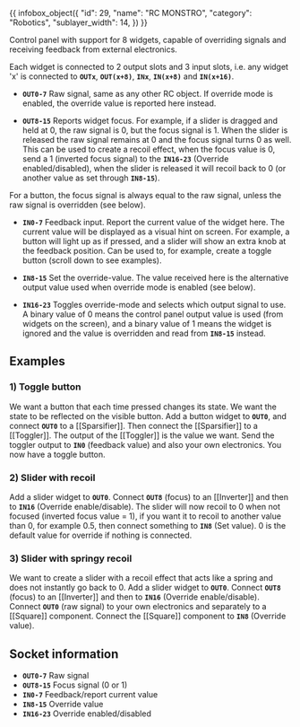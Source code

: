{{ infobox_object({
	"id": 29,
	"name": "RC MONSTRO",
	"category": "Robotics",
	"sublayer_width": 14,
}) }}

Control panel with support for 8 widgets, capable of overriding signals and receiving feedback from external electronics.

Each widget is connected to 2 output slots and 3 input slots, i.e. any widget 'x' is connected to **`OUTx`**, **`OUT(x+8)`**, **`INx`**, **`IN(x+8)`** and **`IN(x+16)`**.

* **`OUT0-7`**
Raw signal, same as any other RC object. If override mode is enabled, the override value is reported here instead.

* **`OUT8-15`**
Reports widget focus. For example, if a slider is dragged and held at 0, the raw signal is 0, but the focus signal is 1. When the slider is released the raw signal remains at 0 and the focus signal turns 0 as well. This can be used to create a recoil effect, when the focus value is 0, send a 1 (inverted focus signal) to the **`IN16-23`** (Override enabled/disabled), when the slider is released it will recoil back to 0 (or another value as set through **`IN8-15`**).

For a button, the focus signal is always equal to the raw signal, unless the raw signal is overridden (see below).

* **`IN0-7`**
Feedback input. Report the current value of the widget here. The current value will be displayed as a visual hint on screen. For example, a button will light up as if pressed, and a slider will show an extra knob at the feedback position. Can be used to, for example, create a toggle button (scroll down to see examples).

* **`IN8-15`**
Set the override-value. The value received here is the alternative output value used when override mode is enabled (see below).

* **`IN16-23`**
Toggles override-mode and selects which output signal to use. A binary value of 0 means the control panel output value is used (from widgets on the screen), and a binary value of 1 means the widget is ignored and the value is overridden and read from **`IN8-15`** instead.

## Examples
### 1) Toggle button
We want a button that each time pressed changes its state. We want the state to be reflected on the visible button. Add a button widget to **`OUT0`**, and connect **`OUT0`** to a [[Sparsifier]]. Then connect the [[Sparsifier]] to a [[Toggler]]. The output of the [[Toggler]] is the value we want. Send the toggler output to **`IN0`** (feedback value) and also your own electronics. You now have a toggle button.

### 2) Slider with recoil
Add a slider widget to **`OUT0`**. Connect **`OUT8`** (focus) to an [[Inverter]] and then to **`IN16`** (Override enable/disable). The slider will now recoil to 0 when not focused (inverted focus value = 1), if you want it to recoil to another value than 0, for example 0.5, then connect something to **`IN8`** (Set value). 0 is the default value for override if nothing is connected.

### 3) Slider with springy recoil
We want to create a slider with a recoil effect that acts like a spring and does not instantly go back to 0. Add a slider widget to **`OUT0`**. Connect **`OUT8`** (focus) to an [[Inverter]] and then to **`IN16`** (Override enable/disable). Connect **`OUT0`** (raw signal) to your own electronics and separately to a [[Square]] component. Connect the [[Square]] component to **`IN8`** (Override value).

## Socket information
- **`OUT0-7`** Raw signal
- **`OUT8-15`** Focus signal (0 or 1)
- **`IN0-7`** Feedback/report current value
- **`IN8-15`** Override value
- **`IN16-23`** Override enabled/disabled